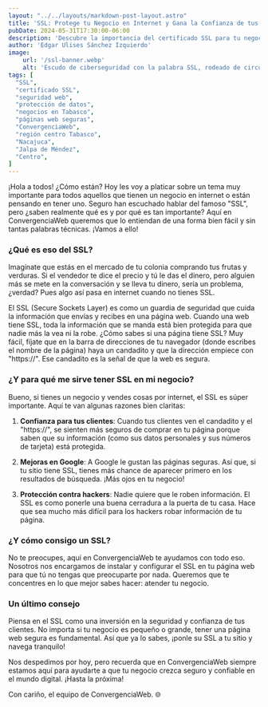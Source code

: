 ```yaml
---
layout: "../../layouts/markdown-post-layout.astro"
title: 'SSL: Protege tu Negocio en Internet y Gana la Confianza de tus Clientes en Tabasco'
pubDate: 2024-05-31T17:30:00-06:00
description: 'Descubre la importancia del certificado SSL para tu negocio en internet. En ConvergenciaWeb, te ayudamos a proteger tu sitio web y a ganar la confianza de tus clientes en Tabasco y los municipios de la región centro.'
author: 'Edgar Ulises Sánchez Izquierdo'
image:
    url: '/ssl-banner.webp'
    alt: 'Escudo de ciberseguridad con la palabra SSL, rodeado de circuitos digitales, ambientado en la selva tropical de Tabasco, México. La imagen representa la seguridad y protección de datos en entornos digitales para empresas en Tabasco.'
tags: [
  "SSL",
  "certificado SSL",
  "seguridad web",
  "protección de datos",
  "negocios en Tabasco",
  "páginas web seguras",
  "ConvergenciaWeb",
  "región centro Tabasco",
  "Nacajuca",
  "Jalpa de Méndez",
  "Centro",
]
---
```


¡Hola a todos! ¿Cómo están? Hoy les voy a platicar sobre un tema muy importante para todos aquellos que tienen un negocio en internet o están pensando en tener uno. Seguro han escuchado hablar del famoso "SSL", pero ¿saben realmente qué es y por qué es tan importante? Aquí en ConvergenciaWeb queremos que lo entiendan de una forma bien fácil y sin tantas palabras técnicas. ¡Vamos a ello!

### ¿Qué es eso del SSL?

Imagínate que estás en el mercado de tu colonia comprando tus frutas y verduras. Si el vendedor te dice el precio y tú le das el dinero, pero alguien más se mete en la conversación y se lleva tu dinero, sería un problema, ¿verdad? Pues algo así pasa en internet cuando no tienes SSL. 

El SSL (Secure Sockets Layer) es como un guardia de seguridad que cuida la información que envías y recibes en una página web. Cuando una web tiene SSL, toda la información que se manda está bien protegida para que nadie más la vea ni la robe. ¿Cómo sabes si una página tiene SSL? Muy fácil, fíjate que en la barra de direcciones de tu navegador (donde escribes el nombre de la página) haya un candadito y que la dirección empiece con "https://". Ese candadito es la señal de que la web es segura.

### ¿Y para qué me sirve tener SSL en mi negocio?

Bueno, si tienes un negocio y vendes cosas por internet, el SSL es súper importante. Aquí te van algunas razones bien claritas:

1. **Confianza para tus clientes**: Cuando tus clientes ven el candadito y el "https://", se sienten más seguros de comprar en tu página porque saben que su información (como sus datos personales y sus números de tarjeta) está protegida.
   
2. **Mejoras en Google**: A Google le gustan las páginas seguras. Así que, si tu sitio tiene SSL, tienes más chance de aparecer primero en los resultados de búsqueda. ¡Más ojos en tu negocio!

3. **Protección contra hackers**: Nadie quiere que le roben información. El SSL es como ponerle una buena cerradura a la puerta de tu casa. Hace que sea mucho más difícil para los hackers robar información de tu página.

### ¿Y cómo consigo un SSL?

No te preocupes, aquí en ConvergenciaWeb te ayudamos con todo eso. Nosotros nos encargamos de instalar y configurar el SSL en tu página web para que tú no tengas que preocuparte por nada. Queremos que te concentres en lo que mejor sabes hacer: atender tu negocio.

### Un último consejo

Piensa en el SSL como una inversión en la seguridad y confianza de tus clientes. No importa si tu negocio es pequeño o grande, tener una página web segura es fundamental. Así que ya lo sabes, ¡ponle su SSL a tu sitio y navega tranquilo!

Nos despedimos por hoy, pero recuerda que en ConvergenciaWeb siempre estamos aquí para ayudarte a que tu negocio crezca seguro y confiable en el mundo digital. ¡Hasta la próxima!

Con cariño, el equipo de ConvergenciaWeb. 🌐